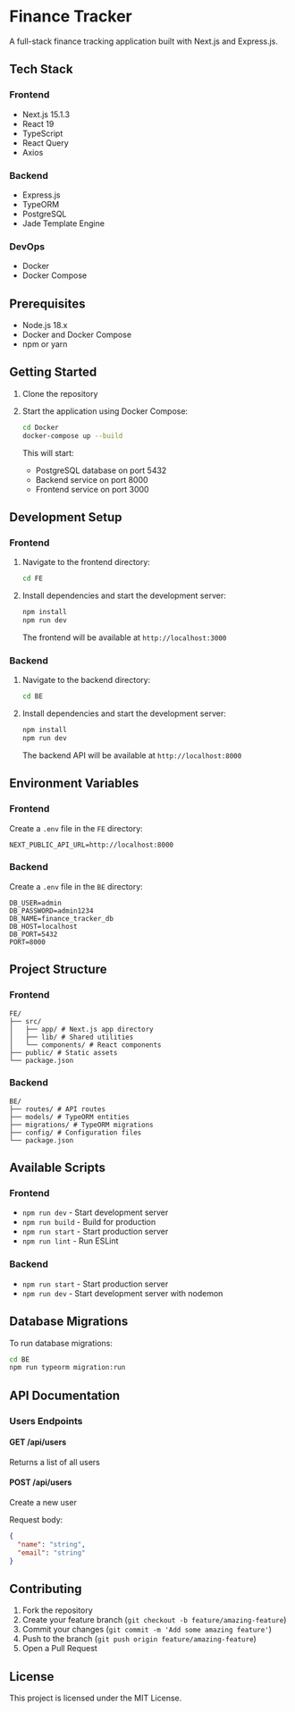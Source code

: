 # Finance Tracker

A full-stack finance tracking application built with Next.js and Express.js.

## Tech Stack

### Frontend
- Next.js 15.1.3
- React 19
- TypeScript
- React Query
- Axios

### Backend
- Express.js
- TypeORM
- PostgreSQL
- Jade Template Engine

### DevOps
- Docker
- Docker Compose

## Prerequisites

- Node.js 18.x
- Docker and Docker Compose
- npm or yarn

## Getting Started

1. Clone the repository

2. Start the application using Docker Compose:

   ```bash
   cd Docker
   docker-compose up --build
   ```

   This will start:
   - PostgreSQL database on port 5432
   - Backend service on port 8000
   - Frontend service on port 3000

## Development Setup

### Frontend

1. Navigate to the frontend directory:

   ```bash
   cd FE
   ```

2. Install dependencies and start the development server:

   ```bash
   npm install
   npm run dev
   ```

   The frontend will be available at `http://localhost:3000`

### Backend

1. Navigate to the backend directory:

   ```bash
   cd BE
   ```

2. Install dependencies and start the development server:

   ```bash
   npm install
   npm run dev
   ```

   The backend API will be available at `http://localhost:8000`

## Environment Variables

### Frontend
Create a `.env` file in the `FE` directory:

```
NEXT_PUBLIC_API_URL=http://localhost:8000
```

### Backend
Create a `.env` file in the `BE` directory:

```
DB_USER=admin
DB_PASSWORD=admin1234
DB_NAME=finance_tracker_db
DB_HOST=localhost
DB_PORT=5432
PORT=8000
```

## Project Structure

### Frontend
```
FE/
├── src/
│   ├── app/ # Next.js app directory
│   ├── lib/ # Shared utilities
│   └── components/ # React components
├── public/ # Static assets
└── package.json
```

### Backend
```
BE/
├── routes/ # API routes
├── models/ # TypeORM entities
├── migrations/ # TypeORM migrations
├── config/ # Configuration files
└── package.json
```

## Available Scripts

### Frontend
- `npm run dev` - Start development server
- `npm run build` - Build for production
- `npm run start` - Start production server
- `npm run lint` - Run ESLint

### Backend
- `npm run start` - Start production server
- `npm run dev` - Start development server with nodemon

## Database Migrations

To run database migrations:

```bash
cd BE
npm run typeorm migration:run
```

## API Documentation

### Users Endpoints

#### GET /api/users
Returns a list of all users

#### POST /api/users
Create a new user

Request body:

```json
{
  "name": "string",
  "email": "string"
}
```

## Contributing

1. Fork the repository
2. Create your feature branch (`git checkout -b feature/amazing-feature`)
3. Commit your changes (`git commit -m 'Add some amazing feature'`)
4. Push to the branch (`git push origin feature/amazing-feature`)
5. Open a Pull Request

## License

This project is licensed under the MIT License.